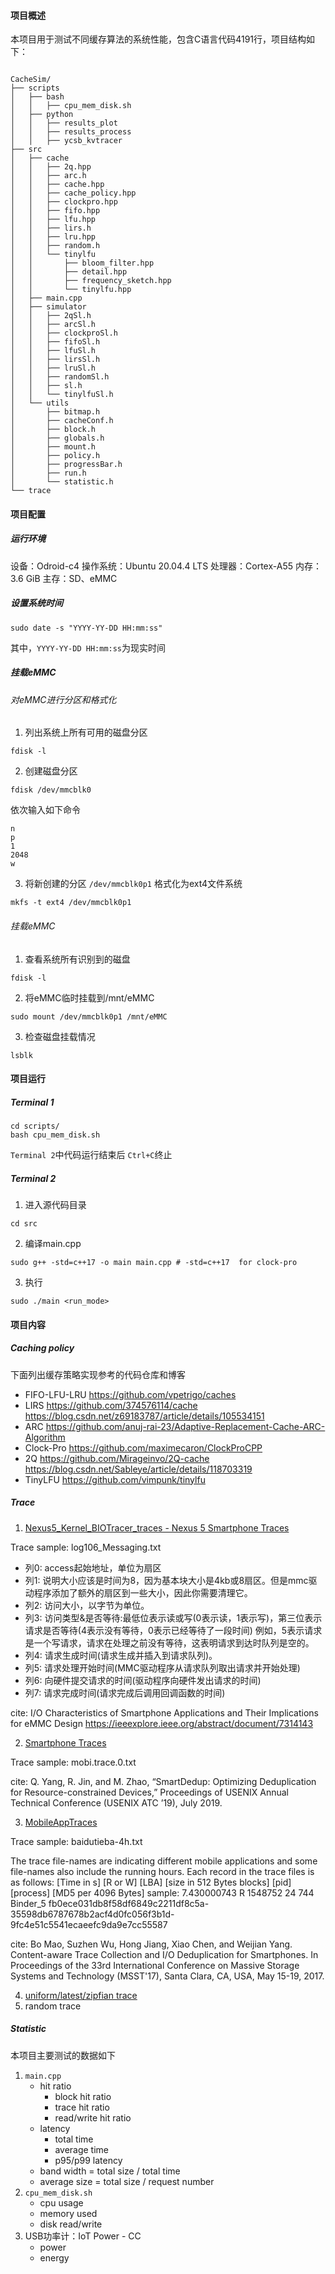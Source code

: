 #### 项目概述

本项目用于测试不同缓存算法的系统性能，包含C语言代码4191行，项目结构如下：

```shell

CacheSim/
├── scripts
│   ├── bash
│   │   ├── cpu_mem_disk.sh
│   ├── python
│   │   ├── results_plot
│   │   ├── results_process
│   │   ├── ycsb_kvtracer
├── src
│   ├── cache
│   │   ├── 2q.hpp
│   │   ├── arc.h
│   │   ├── cache.hpp
│   │   ├── cache_policy.hpp
│   │   ├── clockpro.hpp
│   │   ├── fifo.hpp
│   │   ├── lfu.hpp
│   │   ├── lirs.h
│   │   ├── lru.hpp
│   │   ├── random.h
│   │   └── tinylfu
│   │       ├── bloom_filter.hpp
│   │       ├── detail.hpp
│   │       ├── frequency_sketch.hpp
│   │       └── tinylfu.hpp
│   ├── main.cpp
│   ├── simulator
│   │   ├── 2qSl.h
│   │   ├── arcSl.h
│   │   ├── clockproSl.h
│   │   ├── fifoSl.h
│   │   ├── lfuSl.h
│   │   ├── lirsSl.h
│   │   ├── lruSl.h
│   │   ├── randomSl.h
│   │   ├── sl.h
│   │   └── tinylfuSl.h
│   └── utils
│       ├── bitmap.h
│       ├── cacheConf.h
│       ├── block.h
│       ├── globals.h
│       ├── mount.h
│       ├── policy.h
│       ├── progressBar.h
│       ├── run.h
│       └── statistic.h
└── trace
```

#### 项目配置

##### 运行环境

设备：Odroid-c4
操作系统：Ubuntu 20.04.4 LTS
处理器：Cortex-A55
内存：3.6 GiB
主存：SD、eMMC

##### 设置系统时间

```shell
sudo date -s "YYYY-YY-DD HH:mm:ss"
```

其中，`YYYY-YY-DD HH:mm:ss`为现实时间

##### 挂载eMMC

###### 对eMMC进行分区和格式化

1. 列出系统上所有可用的磁盘分区

```shell
fdisk -l
```

2. 创建磁盘分区

```shell
fdisk /dev/mmcblk0
```

依次输入如下命令

```shell
n
p
1
2048
w
```

3. 将新创建的分区 `/dev/mmcblk0p1` 格式化为ext4文件系统

```shell
mkfs -t ext4 /dev/mmcblk0p1
```

###### 挂载eMMC

1. 查看系统所有识别到的磁盘

```shell
fdisk -l
```

2. 将eMMC临时挂载到/mnt/eMMC

```shell
sudo mount /dev/mmcblk0p1 /mnt/eMMC
```

3. 检查磁盘挂载情况

```shell
lsblk
```

#### 项目运行

##### Terminal 1

```shell
cd scripts/
bash cpu_mem_disk.sh
```

`Terminal 2`中代码运行结束后 `Ctrl+C`终止

##### Terminal 2

1. 进入源代码目录

```shell
cd src
```

2. 编译main.cpp

```shell
sudo g++ -std=c++17 -o main main.cpp # -std=c++17  for clock-pro
```

3. 执行

```shell
sudo ./main <run_mode>
```

#### 项目内容

##### Caching policy

下面列出缓存策略实现参考的代码仓库和博客

- FIFO-LFU-LRU
  https://github.com/vpetrigo/caches
- LIRS
  https://github.com/374576114/cache
  https://blog.csdn.net/z69183787/article/details/105534151
- ARC
  https://github.com/anuj-rai-23/Adaptive-Replacement-Cache-ARC-Algorithm
- Clock-Pro
  https://github.com/maximecaron/ClockProCPP
- 2Q
  https://github.com/Mirageinvo/2Q-cache
  https://blog.csdn.net/Sableye/article/details/118703319
- TinyLFU
  https://github.com/vimpunk/tinylfu

##### Trace

1. [Nexus5_Kernel_BIOTracer_traces - Nexus 5 Smartphone Traces](http://iotta.snia.org/traces/block-io)

Trace sample: log106_Messaging.txt

- 列0: access起始地址，单位为扇区
- 列1: 说明大小应该是时间为8，因为基本块大小是4kb或8扇区。但是mmc驱动程序添加了额外的扇区到一些大小，因此你需要清理它。
- 列2: 访问大小，以字节为单位。
- 列3: 访问类型&是否等待:最低位表示读或写(0表示读，1表示写)，第三位表示请求是否等待(4表示没有等待，0表示已经等待了一段时间)
  例如，5表示请求是一个写请求，请求在处理之前没有等待，这表明请求到达时队列是空的。
- 列4: 请求生成时间(请求生成并插入到请求队列)。
- 列5: 请求处理开始时间(MMC驱动程序从请求队列取出请求并开始处理)
- 列6: 向硬件提交请求的时间(驱动程序向硬件发出请求的时间)
- 列7: 请求完成时间(请求完成后调用回调函数的时间)

cite: I/O Characteristics of Smartphone Applications and Their Implications for eMMC Design
https://ieeexplore.ieee.org/abstract/document/7314143

2. [Smartphone Traces](http://visa.lab.asu.edu/web/resources/traces/)

Trace sample: mobi.trace.0.txt

cite: Q. Yang, R. Jin, and M. Zhao, “SmartDedup: Optimizing Deduplication for Resource-constrained Devices,” Proceedings of USENIX Annual Technical Conference (USENIX ATC ’19), July 2019.

3. [MobileAppTraces](https://astl.xmu.edu.cn/appdedupe.html)

Trace sample: baidutieba-4h.txt

The trace file-names are indicating different mobile applications and some file-names also include the running hours. Each record in the trace files is as follows:
[Time in s] [R or W] [LBA] [size in 512 Bytes blocks] [pid] [process] [MD5 per 4096 Bytes]
sample:
7.430000743 	R	     1548752	        24	       744	       Binder_5	fb0ece031db8f58df6849c2211df8c5a-35598db6787678b2acf4d0fc056f3b1d-9fc4e51c5541ecaeefc9da9e7cc55587

cite: Bo Mao, Suzhen Wu, Hong Jiang, Xiao Chen, and Weijian Yang. Content-aware Trace Collection and I/O Deduplication for Smartphones. In Proceedings of the 33rd International Conference on Massive Storage Systems and Technology (MSST'17), Santa Clara, CA, USA, May 15-19, 2017.

4. [uniform/latest/zipfian trace](ycsb-kvtracer.md)
5. random trace

##### Statistic

本项目主要测试的数据如下

1. `main.cpp`
   - hit ratio
     - block hit ratio
     - trace hit ratio
     - read/write hit ratio
   - latency
     - total time
     - average time
     - p95/p99 latency
   - band width = total size / total time
   - average size = total size / request number
2. `cpu_mem_disk.sh`
   - cpu usage
   - memory used
   - disk read/write
3. USB功率计：IoT Power - CC
   - power
   - energy
